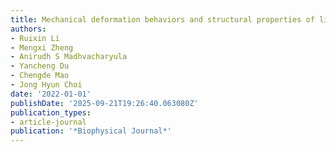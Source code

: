 ```yaml
---
title: Mechanical deformation behaviors and structural properties of ligated DNA crystals
authors:
- Ruixin Li
- Mengxi Zheng
- Anirudh S Madhvacharyula
- Yancheng Du
- Chengde Mao
- Jong Hyun Choi
date: '2022-01-01'
publishDate: '2025-09-21T19:26:40.063080Z'
publication_types:
- article-journal
publication: '*Biophysical Journal*'
---
```

